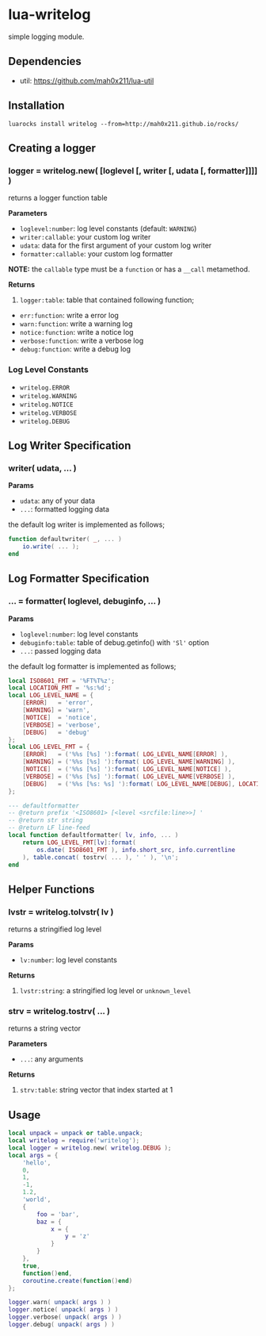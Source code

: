 # lua-writelog

simple logging module.

## Dependencies

- util: https://github.com/mah0x211/lua-util

## Installation

```
luarocks install writelog --from=http://mah0x211.github.io/rocks/
```

## Creating a logger

### logger = writelog.new( [loglevel [, writer [, udata [, formatter]]]] )

returns a logger function table

**Parameters**

- `loglevel:number`: log level constants (default: `WARNING`)
- `writer:callable`: your custom log writer
- `udata`: data for the first argument of your custom log writer
- `formatter:callable`: your custom log formatter

**NOTE:** the `callable` type must be a `function` or has a `__call` metamethod.

**Returns**

1. `logger:table`: table that contained following function;
  - `err:function`: write a error log
  - `warn:function`: write a warning log
  - `notice:function`: write a notice log
  - `verbose:function`: write a verbose log
  - `debug:function`: write a debug log


### Log Level Constants

- `writelog.ERROR`
- `writelog.WARNING`
- `writelog.NOTICE`
- `writelog.VERBOSE`
- `writelog.DEBUG`


## Log Writer Specification

### writer( udata, ... )

**Params**

- `udata`: any of your data
- `...`: formatted logging data


the default log writer is implemented as follows;

```lua
function defaultwriter( _, ... )
    io.write( ... );
end
```


## Log Formatter Specification

### ... = formatter( loglevel, debuginfo, ... )

**Params**

- `loglevel:number`: log level constants
- `debuginfo:table`: table of debug.getinfo() with `'Sl'` option
- `...`: passed logging data


the default log formatter is implemented as follows;

```lua
local ISO8601_FMT = '%FT%T%z';
local LOCATION_FMT = '%s:%d';
local LOG_LEVEL_NAME = {
    [ERROR]   = 'error',
    [WARNING] = 'warn',
    [NOTICE]  = 'notice',
    [VERBOSE] = 'verbose',
    [DEBUG]   = 'debug'
};
local LOG_LEVEL_FMT = {
    [ERROR]   = ('%%s [%s] '):format( LOG_LEVEL_NAME[ERROR] ),
    [WARNING] = ('%%s [%s] '):format( LOG_LEVEL_NAME[WARNING] ),
    [NOTICE]  = ('%%s [%s] '):format( LOG_LEVEL_NAME[NOTICE] ),
    [VERBOSE] = ('%%s [%s] '):format( LOG_LEVEL_NAME[VERBOSE] ),
    [DEBUG]   = ('%%s [%s: %s] '):format( LOG_LEVEL_NAME[DEBUG], LOCATION_FMT )
};

--- defaultformatter
-- @return prefix '<ISO8601> [<level <srcfile:line>>] '
-- @return str string
-- @return LF line-feed
local function defaultformatter( lv, info, ... )
    return LOG_LEVEL_FMT[lv]:format(
        os.date( ISO8601_FMT ), info.short_src, info.currentline
    ), table.concat( tostrv( ... ), ' ' ), '\n';
end
```


## Helper Functions

### lvstr = writelog.tolvstr( lv )

returns a stringified log level

**Params**

- `lv:number`: log level constants

**Returns**

1. `lvstr:string`: a stringified log level or `unknown_level`


### strv = writelog.tostrv( ... )

returns a string vector

**Parameters**

- `...`: any arguments

**Returns**

1. `strv:table`: string vector that index started at 1


## Usage

```lua
local unpack = unpack or table.unpack;
local writelog = require('writelog');
local logger = writelog.new( writelog.DEBUG );
local args = {
    'hello',
    0,
    1,
    -1,
    1.2,
    'world',
    {
        foo = 'bar',
        baz = {
            x = {
                y = 'z'
            }
        }
    },
    true,
    function()end,
    coroutine.create(function()end)
};

logger.warn( unpack( args ) )
logger.notice( unpack( args ) )
logger.verbose( unpack( args ) )
logger.debug( unpack( args ) )
```
